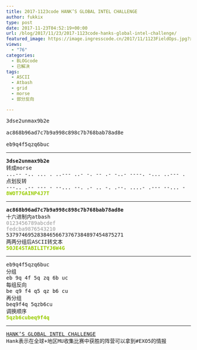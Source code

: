 ```yaml
---
title: 2017-1123code HANK’S GLOBAL INTEL CHALLENGE
author: fukkix
type: post
date: 2017-11-23T04:52:19+00:00
url: /blog/2017/11/23/2017-1123code-hanks-global-intel-challenge/
featured_image: https://image.ingresscode.cn/2017/11/1123FieldOps.jpg?x-oss-process=image/resize,m_fill,w_700,h_220
views:
  - "76"
categories:
  - BLOGcode
  - 已解决
tags:
  - ASCII
  - Atbash
  - grid
  - morse
  - 部分反向

---
```

<pre>3dse2unmax9b2e

ac868b96ad7c7b9a998c898c7b768bab78ad8e

eb9q4f5qzq6buc<!--more--></pre>

* * *

<pre><strong>3dse2unmax9b2e
</strong>转成morse
...-- -.. ... . ..--- ..- -. -- .- -..- ----. -... ..--- . 
点划反转
---.. .-- --- - --... --. .- .. -. .--. ....- .--- --... -<strong>
<span style="color: #99cc00;">8WOT7GAINP4J7T</span></strong></pre>

* * *

<pre><strong>ac868b96ad7c7b9a998c898c7b768bab78ad8e
</strong>十六进制内atbash
<span style="color: #999999;">0123456789abcdef</span>
<span style="color: #999999;">fedcba9876543210</span>
53797469528384656673767384897454875271
两两分组后ASCII转文本<strong>
<span style="color: #99cc00;">5OJE4STABILITYJ6W4G</span></strong></pre>

* * *

<pre>eb9q4f5qzq6buc
分组
eb 9q 4f 5q zq 6b uc
每组反向
be q9 f4 q5 qz b6 cu
再分组
beq9f4q 5qzb6cu
调换顺序
<span style="color: #99cc00;"><strong>5qzb6cubeq9f4q</strong></span></pre>

* * *

<pre><a href="http://investigate.ingress.com/2017/11/23/hanks-global-intel-challenge/">HANK’S GLOBAL INTEL CHALLENGE</a>
Hank表示在全球+地区MU收集比赛中获胜的阵营可以拿到#EXO5的情报</pre>